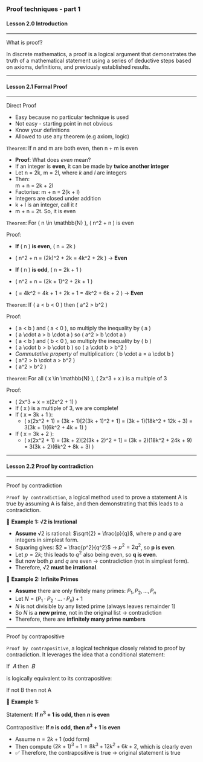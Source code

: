 ### Proof techniques - part 1

#### Lesson 2.0 Introduction

---

What is proof?

In discrete mathematics, a proof is a logical argument that demonstrates the truth of a mathematical statement using a series of deductive steps based on axioms, definitions, and previously established results.

---

#### Lesson 2.1 Formal Proof

---

Direct Proof

- Easy because no particular technique is used
- Not easy - starting point in not obvious
- Know your definitions
- Allowed to use any theorem (e.g axiom, logic)

`Theorem`: If n and m are both even, then n + m is even

- **Proof**: What does _even_ mean?
- If an integer is **even**, it can be made by **twice another integer**
- Let n = 2k, m = 2l, where _k_ and _l_ are integers
- Then:  
  m + n = 2k + 2l
- Factorise: m + n = 2(k + l)
- Integers are closed under addition
- k + l is an integer, call it _t_
- m + n = 2t. So, it is even

`Theorem`: For \( n \in \mathbb{N} \), \( n^2 + n \) is even

Proof:

- **If** \( n \) **is even**, \( n = 2k \)
- \( n^2 + n = (2k)^2 + 2k = 4k^2 + 2k \) → **Even**

- **If** \( n \) **is odd**, \( n = 2k + 1 \)
- \( n^2 + n = (2k + 1)^2 + 2k + 1 \)
- \( = 4k^2 + 4k + 1 + 2k + 1 = 4k^2 + 6k + 2 \) → **Even**

`Theorem`: If \( a < b < 0 \) then \( a^2 > b^2 \)

Proof:

- \( a < b \) and \( a < 0 \), so multiply the inequality by \( a \)
- \( a \cdot a > b \cdot a \) so \( a^2 > b \cdot a \)
- \( a < b \) and \( b < 0 \), so multiply the inequality by \( b \)
- \( a \cdot b > b \cdot b \) so \( a \cdot b > b^2 \)
- _Commutative property_ of multiplication: \( b \cdot a = a \cdot b \)
- \( a^2 > b \cdot a > b^2 \)
- \( a^2 > b^2 \)

`Theorem`: For all \( x \in \mathbb{N} \), \( 2x^3 + x \) is a multiple of 3

Proof:

- \( 2x^3 + x = x(2x^2 + 1) \)
- If \( x \) is a multiple of 3, we are complete!
- If \( x = 3k + 1 \):
  - \( x(2x^2 + 1) = (3k + 1)[2(3k + 1)^2 + 1] = (3k + 1)(18k^2 + 12k + 3) = 3(3k + 1)(6k^2 + 4k + 1) \)
- If \( x = 3k + 2 \):
  - \( x(2x^2 + 1) = (3k + 2)[2(3k + 2)^2 + 1] = (3k + 2)(18k^2 + 24k + 9) = 3(3k + 2)(6k^2 + 8k + 3) \)

---

#### Lesson 2.2 Proof by contradiction

---

Proof by contradiction

`Proof by contradiction`, a logical method used to prove a statement A is true by assuming A is false, and then demonstrating that this leads to a contradiction.

🔸 **Example 1: √2 is Irrational**

- **Assume** √2 is rational: $\sqrt{2} = \frac{p}{q}$, where $p$ and $q$ are integers in simplest form.
- Squaring gives: $2 = \frac{p^2}{q^2}$ → $p^2 = 2q^2$, so **p is even**.
- Let $p = 2k$; this leads to $q^2$ also being even, so **q is even**.
- But now both $p$ and $q$ are even → contradiction (not in simplest form).
- Therefore, √2 **must be irrational**.

🔸 **Example 2: Infinite Primes**

- **Assume** there are only finitely many primes: $P_1, P_2, ..., P_n$
- Let $N = (P_1 \cdot P_2 \cdot ... \cdot P_n) + 1$
- $N$ is not divisible by any listed prime (always leaves remainder 1)
- So $N$ is a **new prime**, not in the original list → contradiction
- Therefore, there are **infinitely many prime numbers**

---

Proof by contrapositive

`Proof by contrapositive`, a logical technique closely related to proof by contradiction. It leverages the idea that a conditional statement:

If  𝐴 then  𝐵

is logically equivalent to its contrapositive:

If not B then not A

🔸 **Example 1:**

Statement:
**If $n^3 + 1$ is odd, then $n$ is even**

Contrapositive:
**If $n$ is odd, then $n^3 + 1$ is even**

- Assume $n = 2k + 1$ (odd form)
- Then compute $(2k + 1)^3 + 1 = 8k^3 + 12k^2 + 6k + 2$, which is clearly even
- ✅ Therefore, the contrapositive is true → original statement is true
